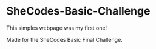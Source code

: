 # SheCodes-Basic-Challenge
 
 This simples webpage was my first one!
 
 Made for the SheCodes Basic Final Challenge.
